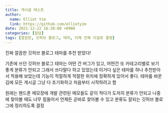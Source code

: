 ```yaml
---
title: 게시글 테스트
author:
  name: Elliot Yim
  link: https://github.com/elliotyim
date: 2021-12-22 16:20:00 +0900
categories: [잡담]
tags: [깔끔한, 깃허브 블로그, 테마, 이제 진짜 이걸로 결정]
---
```


진짜 깔끔한 깃허브 블로그 테마를 추천 받았다!

기존에 쓰던 깃허브 블로그 테마는 어떤 건 버그가 있고, 어떤건 또 카테고리별로 보기 좋게 분류가 안되고 그래서 쓰다말다 하고 있었는데 이거다 싶은 테마를 하나 추천받아서 적용해 보았는데 기능이 적절하게 적절한 위치에 정확하게 있어서 좋다. 테마를 바꾼김에 모든 게시글 그냥 다 초기화하고 처음부터 시작하려고 함

원래는 핸드폰 메모장에 개발 관련된 메모들도 같이 적다가 도저히 분류가 안되고 나중에 찾아볼 때도 너무 힘들어서 언제든 곧바로 찾아볼 수 있고 분류도 잘되는 깃허브 블로그에 정리하도록 결정
